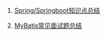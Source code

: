 1. [Spring/Springboot知识点总结](docs/overview/system-design/CommonFramework/springspringboot.md)

   

2. [MyBatis常见面试题总结](docs/overview/system-design/CommonFramework/MyBatis.md)
